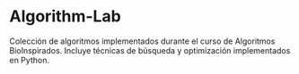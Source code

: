 # Algorithm-Lab
Colección de algoritmos implementados durante el curso de Algoritmos BioInspirados. Incluye técnicas de búsqueda y optimización implementados en Python.
